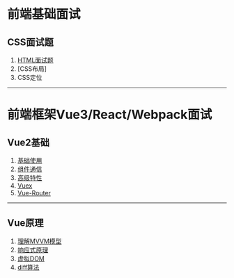 # 前端基础面试

## CSS面试题

1. [HTML面试题](前端基础面试/CSS面试题/1.HTML面试题.md)
1. [CSS布局]
1. CSS定位

- - -

# 前端框架Vue3/React/Webpack面试

## Vue2基础

1. [基础使用](前端框架面试/Vue2/Vue2基础/1.基础使用.md)
1. [组件通信](./%E5%89%8D%E7%AB%AF%E6%A1%86%E6%9E%B6%E9%9D%A2%E8%AF%95/Vue2/Vue%E5%9F%BA%E7%A1%80/2.%E7%BB%84%E4%BB%B6%E9%80%9A%E4%BF%A1.md)
1. [高级特性](./%E5%89%8D%E7%AB%AF%E6%A1%86%E6%9E%B6%E9%9D%A2%E8%AF%95/Vue2/Vue%E5%9F%BA%E7%A1%80/3.%E9%AB%98%E7%BA%A7%E7%89%B9%E6%80%A7.md)
1. [Vuex](./%E5%89%8D%E7%AB%AF%E6%A1%86%E6%9E%B6%E9%9D%A2%E8%AF%95/Vue2/Vue%E5%9F%BA%E7%A1%80/4.Vuex%E7%9F%A5%E8%AF%86%E7%82%B9.md)
1. [Vue-Router](./%E5%89%8D%E7%AB%AF%E6%A1%86%E6%9E%B6%E9%9D%A2%E8%AF%95/Vue2/Vue%E5%9F%BA%E7%A1%80/5.Vue-Router%E7%9F%A5%E8%AF%86%E7%82%B9.md)

- - -

## Vue原理

1. [理解MVVM模型](./%E5%89%8D%E7%AB%AF%E6%A1%86%E6%9E%B6%E9%9D%A2%E8%AF%95/Vue2/Vue%E5%8E%9F%E7%90%86/1.%E7%90%86%E8%A7%A3MVVM%E6%A8%A1%E5%9E%8B.md)
1. [响应式原理](./%E5%89%8D%E7%AB%AF%E6%A1%86%E6%9E%B6%E9%9D%A2%E8%AF%95/Vue2/Vue%E5%8E%9F%E7%90%86/2.%E5%93%8D%E5%BA%94%E5%BC%8F.md)
1. [虚拟DOM](./%E5%89%8D%E7%AB%AF%E6%A1%86%E6%9E%B6%E9%9D%A2%E8%AF%95/Vue2/Vue%E5%8E%9F%E7%90%86/3.%E8%99%9A%E6%8B%9FDOM.md)
1. [diff算法](./%E5%89%8D%E7%AB%AF%E6%A1%86%E6%9E%B6%E9%9D%A2%E8%AF%95/Vue2/Vue%E5%8E%9F%E7%90%86/4.diff%E7%AE%97%E6%B3%95.md)
